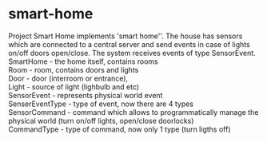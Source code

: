 # smart-home

Project Smart Home implements 'smart home''.
The house has sensors which are connected to a central server and send events in case of lights on/off doors open/close.
The system receives events of type SensorEvent.
<br/>
SmartHome - the home itself, contains rooms<br/>
Room - room, contains doors and lights<br/>
Door - door (interroom or entrance),<br/>
Light - source of light (lighbulb and etc)<br/>
SensorEvent - represents physical world event<br/>
SenserEventType - type of event, now there are 4 types<br/>
SensorCommand - command which allows to programmatically manage the physical world (turn on/off lights, open/close doorlocks)<br/>
CommandType - type of command, now only 1 type (turn ligths off)<br/>